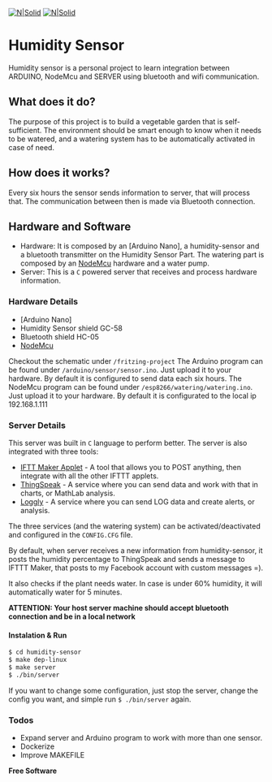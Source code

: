 
[![N|Solid](http://icon-icons.com/icons2/159/PNG/128/arduino_22429.png)](https://www.arduino.cc) [![N|Solid](http://embeddedcomputing.weebly.com/uploads/1/1/6/2/11624344/7821847_orig.png)](http://nodemcu.com)
# Humidity Sensor

Humidity sensor is a personal project to learn integration between ARDUINO, NodeMcu and SERVER using bluetooth and wifi communication.

## What does it do?

The purpose of this project is to build a vegetable garden that is self-sufficient. The environment should be smart enough to know when it needs to be watered, and a watering system has to be automatically activated in case of need.

## How does it works?
Every six hours the sensor sends information to server, that will process that.
The communication between then is made via Bluetooth connection.

## Hardware and Software

- Hardware: It is composed by an [Arduino Nano], a humidity-sensor and a bluetooth transmitter on the Humidity Sensor Part.
            The watering part is composed by an [NodeMcu] hardware and a water pump.
- Server: This is a `C` powered server that receives and process hardware information.

### Hardware Details
- [Arduino Nano]
- Humidity Sensor shield GC-58
- Bluetooth shield HC-05
- [NodeMcu]

Checkout the schematic under `/fritzing-project`
The Arduino program can be found under `/arduino/sensor/sensor.ino`. Just upload it to your hardware. By default it is configured to send data each six hours.
The NodeMcu program can be found under `/esp8266/watering/watering.ino`. Just upload it to your hardware. By default it is
configurated to the local ip 192.168.1.111

### Server Details
This server was built in `C` language to perform better. The server is also integrated with three tools:
* [IFTT Maker Applet] - A tool that allows you to POST anything, then integrate with all the other IFTTT applets.
* [ThingSpeak] - A service where you can send data and work with that in charts, or MathLab analysis.
* [Loggly] - A service where you can send LOG data and create alerts, or analysis.

The three services (and the watering system) can be activated/deactivated and configured in the `CONFIG.CFG` file.

By default, when server receives a new information from humidity-sensor, it posts the humidity percentage to ThingSpeak and sends a message to IFTTT Maker, that posts to my Facebook account with custom messages =).

It also checks if the plant needs water. In case is under 60% humidity, it will automatically water for 5 minutes.

**ATTENTION: Your host server machine should accept bluetooth connection and be in a local network**

#### Instalation & Run
```sh
$ cd humidity-sensor
$ make dep-linux
$ make server
$ ./bin/server
```
If you want to change some configuration, just stop the server, change the config you want, and simple run `$ ./bin/server` again.

### Todos

 - Expand server and Arduino program to work with more than one sensor.
 - Dockerize
 - Improve MAKEFILE


**Free Software**

   [Arduino UNO]: <https://www.arduino.cc/en/Main/ArduinoBoardUno>
   [IFTT Maker Applet]: <https://ifttt.com/maker_webhooks>
   [ThingSpeak]: <http://thingspeak.com/>
   [Loggly]: <http://loggly.com/>
   [NodeMcu]: <http://nodemcu.com/index_en.html>
